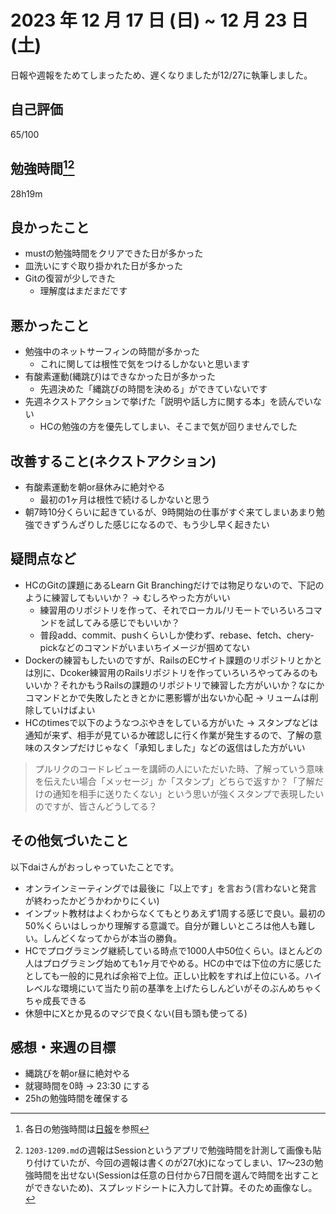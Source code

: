 # 2023 年 12 月 17 日 (日) ~ 12 月 23 日 (土)
日報や週報をためてしまったため、遅くなりましたが12/27に執筆しました。

## 自己評価
65/100
 
## 勉強時間[^1][^2]
28h19m
[^1]: 各日の勉強時間は[日報](https://github.com/nil-ramuda/daily-report)を参照
[^2]: `1203-1209.md`の週報はSessionというアプリで勉強時間を計測して画像も貼り付けていたが、今回の週報は書くのが27(水)になってしまい、17〜23の勉強時間を出せない(Sessionは任意の日付から7日間を選んで時間を出すことができないため)、スプレッドシートに入力して計算。そのため画像なし。

## 良かったこと
- mustの勉強時間をクリアできた日が多かった
- 皿洗いにすぐ取り掛かれた日が多かった
- Gitの復習が少しできた
  - 理解度はまだまだです

## 悪かったこと
- 勉強中のネットサーフィンの時間が多かった
  - これに関しては根性で気をつけるしかないと思います
- 有酸素運動(縄跳び)はできなかった日が多かった
  - 先週決めた「縄跳びの時間を決める」ができていないです
- 先週ネクストアクションで挙げた「説明や話し方に関する本」を読んでいない
  - HCの勉強の方を優先してしまい、そこまで気が回りませんでした

## 改善すること(ネクストアクション)
- 有酸素運動を朝or昼休みに絶対やる
  - 最初の1ヶ月は根性で続けるしかないと思う
- 朝7時10分くらいに起きているが、9時開始の仕事がすぐ来てしまいあまり勉強できずうんざりした感じになるので、もう少し早く起きたい

## 疑問点など
- HCのGitの課題にあるLearn Git Branchingだけでは物足りないので、下記のように練習してもいいか？ -> むしろやった方がいい
  - 練習用のリポジトリを作って、それでローカル/リモートでいろいろコマンドを試してみる感じでもいいか？
  - 普段add、commit、pushくらいしか使わず、rebase、fetch、chery-pickなどのコマンドがいまいちイメージが掴めてない
- Dockerの練習もしたいのですが、RailsのECサイト課題のリポジトリとかとは別に、Dcoker練習用のRailsリポジトリを作っていろいろやってみるのもいいか？それかもうRailsの課題のリポジトリで練習した方がいいか？なにかコマンドとかで失敗したときとかに悪影響が出ないか心配 -> リュームは削除していけばよい
- HCのtimesで以下のようなつぶやきをしている方がいた -> スタンプなどは通知が来ず、相手が見ているか確認しに行く作業が発生するので、了解の意味のスタンプだけじゃなく「承知しました」などの返信はした方がいい
> プルリクのコードレビューを講師の人にいただいた時、了解っていう意味を伝えたい場合「メッセージ」か「スタンプ」どちらで返すか？「了解だけの通知を相手に送りたくない」という思いが強くスタンプで表現したいのですが、皆さんどうしてる？

## その他気づいたこと
以下daiさんがおっしゃっていたことです。
- オンラインミーティングでは最後に「以上です」を言おう(言わないと発言が終わったかどうかわかりにくい)
- インプット教材はよくわからなくてもとりあえず1周する感じで良い。最初の50%くらいはしっかり理解する意識で。自分が難しいところは他人も難しい。しんどくなってからが本当の勝負。
- HCでプログラミング継続している時点で1000人中50位くらい。ほとんどの人はプログラミング始めても1ヶ月でやめる。HCの中では下位の方に感じたとしても一般的に見れば余裕で上位。正しい比較をすれば上位にいる。ハイレベルな環境にいて当たり前の基準を上げたらしんどいがそのぶんめちゃくちゃ成長できる
- 休憩中にXとか見るのマジで良くない(目も頭も使ってる)

## 感想・来週の目標
- 縄跳びを朝or昼に絶対やる
- 就寝時間を0時 -> 23:30 にする
- 25hの勉強時間を確保する
